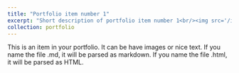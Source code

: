 ```yaml
---
title: "Portfolio item number 1"
excerpt: "Short description of portfolio item number 1<br/><img src='/images/-3023176725654353024.jpg'>"
collection: portfolio
---
```


This is an item in your portfolio. It can be have images or nice text. If you name the file .md, it will be parsed as markdown. If you name the file .html, it will be parsed as HTML. 
